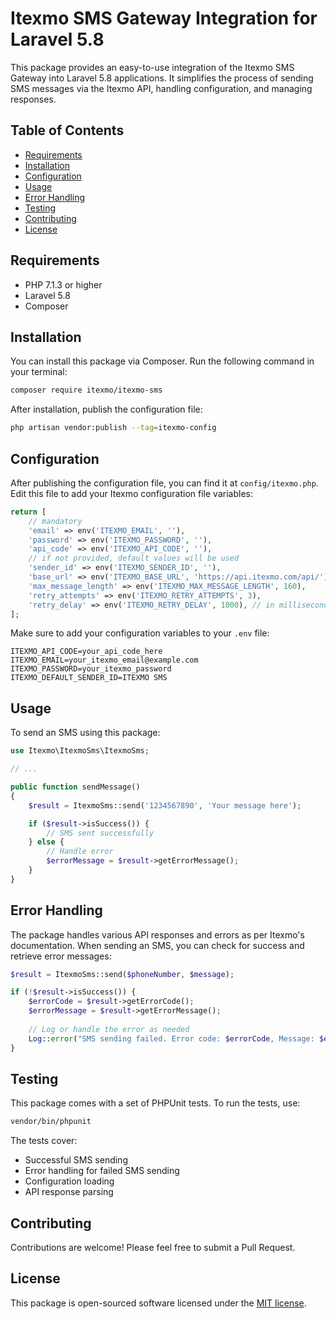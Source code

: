 # Itexmo SMS Gateway Integration for Laravel 5.8

This package provides an easy-to-use integration of the Itexmo SMS Gateway into Laravel 5.8 applications. It simplifies the process of sending SMS messages via the Itexmo API, handling configuration, and managing responses.

## Table of Contents

- [Requirements](#requirements)
- [Installation](#installation)
- [Configuration](#configuration)
- [Usage](#usage)
- [Error Handling](#error-handling)
- [Testing](#testing)
- [Contributing](#contributing)
- [License](#license)

## Requirements

- PHP 7.1.3 or higher
- Laravel 5.8
- Composer

## Installation

You can install this package via Composer. Run the following command in your terminal:

```bash
composer require itexmo/itexmo-sms
```

After installation, publish the configuration file:

```bash
php artisan vendor:publish --tag=itexmo-config
```

## Configuration

After publishing the configuration file, you can find it at `config/itexmo.php`. Edit this file to add your Itexmo configuration file variables:

```php
return [
    // mandatory
    'email' => env('ITEXMO_EMAIL', ''),
    'password' => env('ITEXMO_PASSWORD', ''),
    'api_code' => env('ITEXMO_API_CODE', ''),
    // if not provided, default values will be used
    'sender_id' => env('ITEXMO_SENDER_ID', ''),
    'base_url' => env('ITEXMO_BASE_URL', 'https://api.itexmo.com/api/'),
    'max_message_length' => env('ITEXMO_MAX_MESSAGE_LENGTH', 160),
    'retry_attempts' => env('ITEXMO_RETRY_ATTEMPTS', 3),
    'retry_delay' => env('ITEXMO_RETRY_DELAY', 1000), // in milliseconds
];

```

Make sure to add your configuration variables to your `.env` file:

```
ITEXMO_API_CODE=your_api_code_here
ITEXMO_EMAIL=your_itexmo_email@example.com
ITEXMO_PASSWORD=your_itexmo_password
ITEXMO_DEFAULT_SENDER_ID=ITEXMO SMS
```

## Usage

To send an SMS using this package:

```php
use Itexmo\ItexmoSms\ItexmoSms;

// ...

public function sendMessage()
{
    $result = ItexmoSms::send('1234567890', 'Your message here');

    if ($result->isSuccess()) {
        // SMS sent successfully
    } else {
        // Handle error
        $errorMessage = $result->getErrorMessage();
    }
}
```

## Error Handling

The package handles various API responses and errors as per Itexmo's documentation. When sending an SMS, you can check for success and retrieve error messages:

```php
$result = ItexmoSms::send($phoneNumber, $message);

if (!$result->isSuccess()) {
    $errorCode = $result->getErrorCode();
    $errorMessage = $result->getErrorMessage();
    
    // Log or handle the error as needed
    Log::error("SMS sending failed. Error code: $errorCode, Message: $errorMessage");
}
```

## Testing

This package comes with a set of PHPUnit tests. To run the tests, use:

```bash
vendor/bin/phpunit
```

The tests cover:
- Successful SMS sending
- Error handling for failed SMS sending
- Configuration loading
- API response parsing

## Contributing

Contributions are welcome! Please feel free to submit a Pull Request.

## License

This package is open-sourced software licensed under the [MIT license](https://opensource.org/licenses/MIT).
